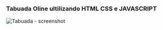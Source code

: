 <h3> Tabuada Oline ultilizando HTML CSS e JAVASCRIPT </h3>

![Tabuada - screenshot](https://user-images.githubusercontent.com/117870057/201230560-1a2fa7a5-59bd-4e75-a124-442a06ed5700.png)
